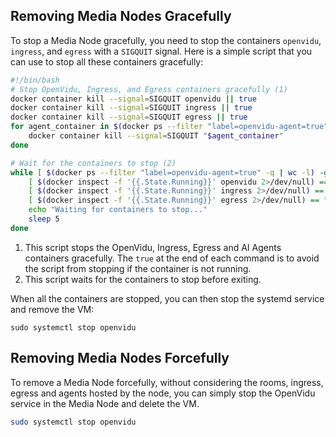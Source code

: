 
## Removing Media Nodes Gracefully

To stop a Media Node gracefully, you need to stop the containers `openvidu`, `ingress`, and `egress` with a `SIGQUIT` signal. Here is a simple script that you can use to stop all these containers gracefully:

```bash
#!/bin/bash
# Stop OpenVidu, Ingress, and Egress containers gracefully (1)
docker container kill --signal=SIGQUIT openvidu || true
docker container kill --signal=SIGQUIT ingress || true
docker container kill --signal=SIGQUIT egress || true
for agent_container in $(docker ps --filter "label=openvidu-agent=true" --format '{{.Names}}'); do
    docker container kill --signal=SIGQUIT "$agent_container"
done

# Wait for the containers to stop (2)
while [ $(docker ps --filter "label=openvidu-agent=true" -q | wc -l) -gt 0 ] || \
    [ $(docker inspect -f '{{.State.Running}}' openvidu 2>/dev/null) == "true" ] || \
    [ $(docker inspect -f '{{.State.Running}}' ingress 2>/dev/null) == "true" ] || \
    [ $(docker inspect -f '{{.State.Running}}' egress 2>/dev/null) == "true" ]; do
    echo "Waiting for containers to stop..."
    sleep 5
done
```

1. This script stops the OpenVidu, Ingress, Egress and AI Agents containers gracefully. The `true` at the end of each command is to avoid the script from stopping if the container is not running.
2. This script waits for the containers to stop before exiting.

When all the containers are stopped, you can then stop the systemd service and remove the VM:

```
sudo systemctl stop openvidu
```

## Removing Media Nodes Forcefully

To remove a Media Node forcefully, without considering the rooms, ingress, egress and agents hosted by the node, you can simply stop the OpenVidu service in the Media Node and delete the VM.

```bash
sudo systemctl stop openvidu
```
